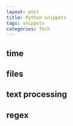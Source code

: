 ```yaml
---
layout: post
title: Python snippets  
tags: snippets 
categories: Tech
---
```


## time 

<script src="https://gist.github.com/selimslab/bb761aa8726264d4058b953ec36ee925.js"></script>

## files

<script src="https://gist.github.com/selimslab/af7db5184aeff4c9ee23a85720183f81.js"></script>

## text processing

<script src="https://gist.github.com/selimslab/8e80403b84c635e87bbf4e03455b9306.js"></script>

## regex

<script src="https://gist.github.com/selimslab/98127d18914316c6e0c61992a95f91b6.js"></script>